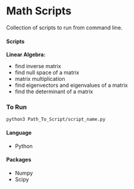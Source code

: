 # Math Scripts

Collection of scripts to run from command line.

#### Scripts
**Linear Algebra:**
- find inverse matrix
- find null space of a matrix
- matrix multiplication
- find eigenvectors and eigenvalues of a matrix
- find the determinant of a matrix

### To Run
```
python3 Path_To_Script/script_name.py
```

#### Language
- Python
#### Packages
- Numpy
- Scipy
